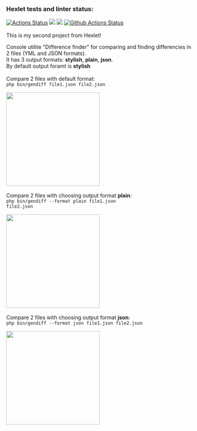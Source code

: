 ### Hexlet tests and linter status:
[![Actions Status](https://github.com/BotServicePro/php-project-lvl2/workflows/hexlet-check/badge.svg)](https://github.com/BotServicePro/php-project-lvl2/actions)
<a href="https://codeclimate.com/github/BotServicePro/php-project-lvl2/maintainability"><img src="https://api.codeclimate.com/v1/badges/c60eb6035c3e86f97b15/maintainability" /></a>
<a href="https://codeclimate.com/github/BotServicePro/php-project-lvl2/test_coverage"><img src="https://api.codeclimate.com/v1/badges/c60eb6035c3e86f97b15/test_coverage" /></a>
[![Github Actions Status](https://github.com/BotServicePro/php-project-lvl2/workflows/PHP%20CI/badge.svg)](https://github.com/BotServicePro/php-project-lvl2/actions)
<br><br>
This is my second project from Hexlet!

Console utilite "Difference finder" for comparing and finding differencies in 2 files (YML and JSON formats).
<br>
It has 3 output formats: <b>stylish</b>, <b>plain</b>, <b>json</b>.
<br>
By default output foramt is <b>stylish</b>
<br><br>
Compare 2 files with default format:<br>
<code>php bin/gendiff file1.json file2.json</code>

<a href="https://asciinema.org/a/387146?autoplay=1"><img src="https://asciinema.org/a/387146.png" width="250"/></a>
<br><br>
Compare 2 files with choosing output format <b>plain</b>:<br>
<code>php bin/gendiff --format plain file1.json file2.json</code><br>

<a href="https://asciinema.org/a/387147?autoplay=1"><img src="https://asciinema.org/a/387147.png" width="250"/></a>
<br><br>
Compare 2 files with choosing output format <b>json</b>:<br>
<code>php bin/gendiff --format json file1.json file2.json</code>

<a href="https://asciinema.org/a/387149?autoplay=1"><img src="https://asciinema.org/a/387149.png" width="250"/></a>


